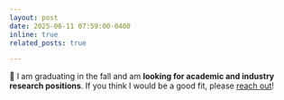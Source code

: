 ```yaml
---
layout: post
date: 2025-06-11 07:59:00-0400
inline: true
related_posts: true

---
```


📢 I am graduating in the fall and am **looking for academic and industry research positions**. If you think I would be a good fit, please [reach out](mailto:jtroidl@g.harvard.edu)!